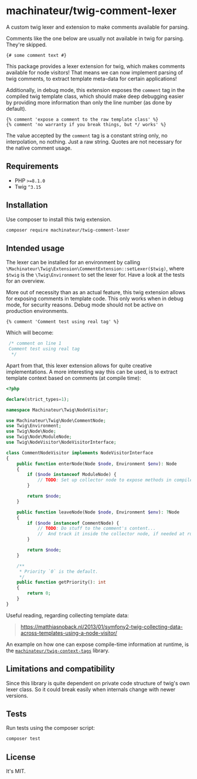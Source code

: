 # machinateur/twig-comment-lexer

A custom twig lexer and extension to make comments available for parsing.

Comments like the one below are usually not available in twig for parsing. They're skipped.

```
{# some comment text #}
```

This package provides a lexer extension for twig, which makes comments available for node visitors!
 That means we can now implement parsing of twig comments, to extract template meta-data for certain applications!

Additionally, in debug mode, this extension exposes the `comment` tag in the compiled twig template class,
 which should make deep debugging easier by providing more information than only the line number (as done by default).

```
{% comment 'expose a comment to the raw template class' %}
{% comment 'no warranty if you break things, but */ works' %}
```

The value accepted by the `comment` tag is a constant string only, no interpolation, no nothing. Just a raw string.
 Quotes are not necessary for the native comment usage.

## Requirements

- PHP  `>=8.1.0`
- Twig `^3.15`

## Installation

Use composer to install this twig extension.

```bash
composer require machinateur/twig-comment-lexer
```

## Intended usage

The lexer can be installed for an environment by calling `\Machinateur\Twig\Extension\CommentExtension::setLexer($twig)`,
 where `$twig` is the `\Twig\Environment` to set the lexer for. Have a look at the tests for an overview.

More out of necessity than as an actual feature, this twig extension allows for exposing comments in template code.
 This only works when in debug mode, for security reasons. Debug mode should not be active on production environments.

```twig
{% comment 'Comment test using real tag' %}
```

Which will become:

```php
 /* comment on line 1
 Comment test using real tag
  */
```

Apart from that, this lexer extension allows for quite creative implementations.
 A more interesting way this can be used, is to extract template context based on comments (at compile time):

```php
<?php

declare(strict_types=1);

namespace Machinateur\Twig\NodeVisitor;

use Machinateur\Twig\Node\CommentNode;
use Twig\Environment;
use Twig\Node\Node;
use Twig\Node\ModuleNode;
use Twig\NodeVisitor\NodeVisitorInterface;

class CommentNodeVisitor implements NodeVisitorInterface
{
    public function enterNode(Node $node, Environment $env): Node
    {
        if ($node instanceof ModuleNode) {
            // TODO: Set up collector node to expose methods in compiled source, if needed at runtime.
        }

        return $node;
    }

    public function leaveNode(Node $node, Environment $env): ?Node
    {
        if ($node instanceof CommentNode) {
            // TODO: Do stuff to the comment's content...
            //  And track it inside the collector node, if needed at runtime.
        }

        return $node;
    }

    /**
     * Priority `0` is the default.
     */
    public function getPriority(): int
    {
        return 0;
    }
}
```

Useful reading, regarding collecting template data:

> https://matthiasnoback.nl/2013/01/symfony2-twig-collecting-data-across-templates-using-a-node-visitor/

An example on how one can expose compile-time information at runtime,
 is the [`machinateur/twig-context-tags`](https://github.com/machinateur/twig-context-tags) library.

## Limitations and compatibility

Since this library is quite dependent on private code structure of twig's own lexer class.
 So it could break easily when internals change with newer versions.

## Tests

Run tests using the composer script:

```bash
composer test
```

## License

It's MIT.
